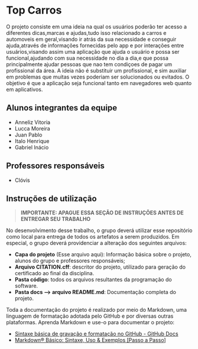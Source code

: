 # Top Carros

O projeto consiste em uma ideia na qual os usuários poderão ter acesso a diferentes dicas,marcas e ajudas,tudo isso relacionado a carros e automoveis em geral,visando ir atrás da sua necessidade e conseguir ajuda,através de informações fornecidas pelo app e por interações entre usuários,visando assim uma aplicação que ajuda o usuário e possa ser funcional,ajudando com sua necessidade no dia a dia,e que possa principalmente ajudar pessoas que nao tem condiçoes de pagar um profissional da área.
 A ideia não é substituir um profissional, e sim auxiliar em problemas que muitas vezes poderiam ser solucionados ou evitados. O objetivo é que a aplicação seja funcional tanto em navegadores web quanto em aplicativos.

## Alunos integrantes da equipe

* Anneliz Vitoria 
* Lucca Moreira
* Juan Pablo
* Italo Henrique
* Gabriel Inácio 
 

## Professores responsáveis

* Clóvis 



## Instruções de utilização 

> **IMPORTANTE: APAGUE ESSA SEÇÃO DE INSTRUÇÕES ANTES DE ENTREGAR SEU TRABALHO**

No desenvolvimento desse trabalho, o grupo deverá utilizar esse repositório como local para entrega de todos os artefatos a serem produzidos. Em especial, o grupo deverá providenciar a alteração dos seguintes arquivos:

* **Capa do projeto** (Esse arquivo aqui): Informação básica sobre o projeto, alunos do grupo e professores responsáveis;
* **Arquivo CITATION.cff**: descritor do projeto, utilizado para geração do certificado ao final da disciplina.
* **Pasta código**: todos os arquivos resultantes da programação do software.
* **Pasta docs --> arquivo README.md**: Documentação completa do projeto.

Toda a documentação do projeto é realizado por meio do Markdown, uma linguagem de formatação adotada pelo GitHub e por diversas outras plataformas. Aprenda Markdown e use-o para documentar o projeto:

* [Sintaxe básica de gravação e formatação no GitHub - GitHub Docs](https://docs.github.com/pt/get-started/writing-on-github/getting-started-with-writing-and-formatting-on-github/basic-writing-and-formatting-syntax)
* [Markdown® Básico: Sintaxe, Uso &amp; Exemplos [Passo a Passo]](https://markdown.net.br/sintaxe-basica/)
